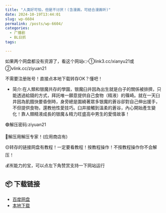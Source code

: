 ```yaml
---
title: "人类好可怕，但是不讨厌！(含漫画，可结合漫画听)"
date: 2024-10-19T13:44:01
slug: wp-6604
permalink: /posts/wp-6604/
categories:
  - 广播剧
  - BL日抓
tags:

---
```


如果两个网盘都没有资源了，看这个网站👉①link3.cc/xianyu21或②vlink.cc/ziyuan21

不需要注册账号！直接点本地下载转存OK？懂吧！

*   简介:在人類和银魔共存的學園，银魔臼井因為出生就是白子的關係被排擠，只能透過給錢的方式，拜託唯一願意提供自己食物（精液）的篠崎。就在一天臼井因為飢餓快要昏倒時，身旁總是圍繞著眾多银魔的蒼谷卻對自己伸出援手，不但提供食物，還教他性愛技巧。臼井接觸到溫柔的蒼谷，內心開始產生變化！靠人類精液成長的银魔＆精力旺盛高中男生的愛情故事！

🟢解压密码:ziyuan21

🔵解压用解压专家！(应用商店有)

🟡转存的链接网盘有教程！一定要看教程！按教程操作！不按教程操作你不会解压！

💰🈶能力的宝，可以点左下角赞赏支持一下网站运行

## 📦 下载链接
- [百度网盘](https://blziyuan21.com/pay-download/6604?key=abfc76f731&down_id=0)
- [本地下载](https://blziyuan21.com/pay-download/6604?key=abfc76f731&down_id=1)

